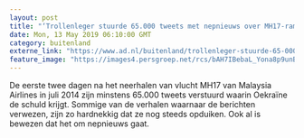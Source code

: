 ```yaml
---
layout: post
title: "‘Trollenleger stuurde 65.000 tweets met nepnieuws over MH17-ramp’"
date: Mon, 13 May 2019 06:10:00 GMT
category: buitenland
externe_link: "https://www.ad.nl/buitenland/trollenleger-stuurde-65-000-tweets-met-nepnieuws-over-mh17-ramp~afc61fc5/"
feature_image: "https://images4.persgroep.net/rcs/bAH7IBebaL_Yona8p9unBjjTnKc/diocontent/124091082/_fitwidth/400/?appId=21791a8992982cd8da851550a453bd7f&quality=0.7"
---
```


De eerste twee dagen na het neerhalen van vlucht MH17 van Malaysia Airlines in juli 2014 zijn minstens 65.000 tweets verstuurd waarin Oekraïne de schuld krijgt. Sommige van de verhalen waarnaar de berichten verwezen, zijn zo hardnekkig dat ze nog steeds opduiken. Ook al is bewezen dat het om nepnieuws gaat.
